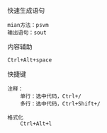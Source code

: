 快速生成语句

    mian方法：psvm
    输出语句：sout

内容辅助

    Ctrl+Alt+space

快捷键

    注释：
        单行：选中代码，Ctrl+/
        多行：选中代码，Ctrl+Shift+/

    格式化
        Ctrl+Alt+l
